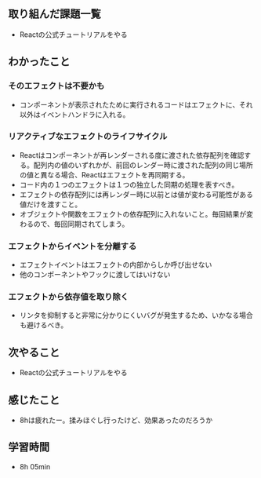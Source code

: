 ## 取り組んだ課題一覧
- Reactの公式チュートリアルをやる
## わかったこと
### そのエフェクトは不要かも
- コンポーネントが表示されたために実行されるコードはエフェクトに、それ以外はイベントハンドラに入れる。
### リアクティブなエフェクトのライフサイクル
- Reactはコンポーネントが再レンダーされる度に渡された依存配列を確認する。配列内の値のいずれかが、前回のレンダー時に渡された配列の同じ場所の値と異なる場合、Reactはエフェクトを再同期する。
- コード内の１つのエフェクトは１つの独立した同期の処理を表すべき。
- エフェクトの依存配列には再レンダー時に以前とは値が変わる可能性がある値だけを渡すこと。
- オブジェクトや関数をエフェクトの依存配列に入れないこと。毎回結果が変わるので、毎回同期されてしまう。
### エフェクトからイベントを分離する
- エフェクトイベントはエフェクトの内部からしか呼び出せない
- 他のコンポーネントやフックに渡してはいけない
### エフェクトから依存値を取り除く
- リンタを抑制すると非常に分かりにくいバグが発生するため、いかなる場合も避けるべき。
## 次やること
- Reactの公式チュートリアルをやる
## 感じたこと
- 8hは疲れたー。揉みほぐし行ったけど、効果あったのだろうか
## 学習時間
- 8h 05min